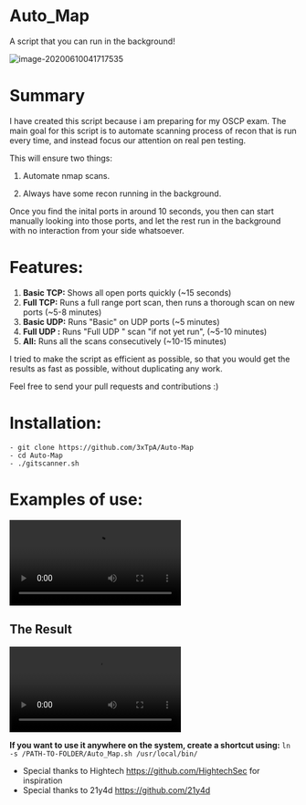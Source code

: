 # Auto_Map

A script that you can run in the background!

![image-20200610041717535](/root/.config/Typora/typora-user-images/image-20200610041717535.png)

# Summary

I have created this script because i am preparing for my OSCP exam.
The main goal for this script is to automate scanning  process of recon that is run every time, and instead focus our attention on real pen testing.

This will ensure two things:
1) Automate nmap scans. 

2) Always have some recon running in the background.

Once you find the inital ports in around 10 seconds, you then can start manually looking into those ports, and let the rest run in the background with no interaction from your side whatsoever.

# Features:

1. **Basic TCP:** Shows all open ports quickly (~15 seconds)
2. **Full TCP:** Runs a full range port scan, then runs a thorough scan on new ports (~5-8 minutes)
3. **Basic UDP:** Runs "Basic" on UDP ports (~5 minutes)
4. **Full UDP :** Runs "Full UDP " scan "if not yet run", (~5-10 minutes)
5. **All:** Runs all the scans consecutively (~10-15 minutes)

I tried to make the script as efficient as possible, so that you would get the results as fast as possible, without duplicating any work.

Feel free to send your pull requests and contributions :)

# Installation:

```
- git clone https://github.com/3xTpA/Auto-Map
- cd Auto-Map
- ./gitscanner.sh
```



# Examples of use:

<video src="/root/Videos/Screencast 2020-06-10 03:57:24.mp4"></video>

## **The Result** 

<video src="/root/Videos/Screencast 2020-06-10 03:58:29.mp4"></video>



**If you want to use it anywhere on the system, create a shortcut using:**
`ln -s /PATH-TO-FOLDER/Auto_Map.sh /usr/local/bin/`

- Special thanks to Hightech <https://github.com/HightechSec> for inspiration
- Special thanks to 21y4d <https://github.com/21y4d>